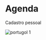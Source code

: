 # Agenda
Cadastro pessoal

![portugol 1](https://user-images.githubusercontent.com/64235507/173261720-01b78fcc-a714-45b8-ab8b-5fe4b638c6eb.png)

